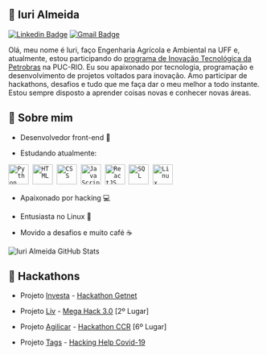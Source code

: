 ## :wave: Iuri Almeida ##

[![Linkedin Badge](https://img.shields.io/badge/-LinkedIn-blue?style=flat-square&logo=Linkedin&logoColor=white&link=https://www.linkedin.com/in/iurilopesalmeida/)](https://www.linkedin.com/in/iurilopesalmeida/)
[![Gmail Badge](https://img.shields.io/badge/-Gmail-c14438?style=flat-square&logo=Gmail&logoColor=white&link=mailto:iurilopesalmeida@gmail.com)](mailto:iurilopesalmeida@gmail.com)

<p>
Olá, meu nome é Iuri, faço Engenharia Agrícola e Ambiental na UFF e, atualmente, estou participando do <a href = "https://nossaenergia.petrobras.com.br/pt/energia/conexoes-para-a-inovacao-modulo-ignicao-busca-as-ideias-de-jovens-estudantes/#menu">programa de Inovação Tecnológica da Petrobras</a> na PUC-RIO. Eu sou apaixonado por tecnologia, programação e desenvolvimento de projetos voltados para inovação. Amo participar de hackathons, desafios e tudo que me faça dar o meu melhor a todo instante. Estou sempre disposto a aprender coisas novas e conhecer novas áreas.
</p>

## :eyes: Sobre mim ##

* Desenvolvedor front-end 🎨

* Estudando atualmente:

<p align="left">
<code><img src="https://user-images.githubusercontent.com/60857927/108612362-eb19fd80-73c6-11eb-8066-6b7afc168861.png" alt="Python" width="40" height="40"/></code>&nbsp;
<code><img src="https://user-images.githubusercontent.com/60857927/108612406-41873c00-73c7-11eb-8c19-ab379a124cf2.png" alt="HTML" width="40" height="40"/></code>&nbsp;
<code><img src="https://user-images.githubusercontent.com/60857927/108612516-3aacf900-73c8-11eb-9c4b-7c6bdaf27d46.png" alt="CSS" width="40" height="40"/></code>&nbsp;
<code><img src="https://user-images.githubusercontent.com/60857927/108612409-464bf000-73c7-11eb-92de-b3bbd7132cbd.png" alt="JavaScript" width="40" height="40"/></code>&nbsp;
<code><img src="https://user-images.githubusercontent.com/60857927/108612627-274e5d80-73c9-11eb-89e7-9f168dd1553a.png" alt="ReactJS" width="40" height="40"/></code>&nbsp;
<code><img src="https://user-images.githubusercontent.com/60857927/108612577-aee79c80-73c8-11eb-8400-5260990e647e.png" alt="SQL" width="40" height="40"/></code>&nbsp;
<code><img src="https://user-images.githubusercontent.com/60857927/108612429-74313480-73c7-11eb-8407-ccfac1eda8ad.png" alt="Linux" width="40" height="40"/></code>&nbsp;
</p>

* Apaixonado por hacking :computer:

* Entusiasta no Linux 🐧

* Movido a desafios e muito café :coffee:

![Iuri Almeida GitHub Stats](https://github-readme-stats.anuraghazra1.vercel.app/api?username=Iuri-Almeida&show_icons=true&hide_border=true)
<!--
[![Top Langs](https://github-readme-stats.vercel.app/api/top-langs/?username=Iuri-Almeida)](https://github.com/Iuri-Almeida/github-readme-stats)
-->

## :rocket: Hackathons ##

* Projeto [Investa](https://github.com/Iuri-Almeida/investa-hackathon-getnet) - [Hackathon Getnet](https://www.hackathongetnet.com.br/)

* Projeto [Liv](https://github.com/Iuri-Almeida/projeto_liv_mega_hack) - [Mega Hack 3.0](https://www.megahack.com.br/) [2º Lugar]

* Projeto [Agilicar](https://github.com/Iuri-Almeida/time_70_agilicar) - [Hackathon CCR](http://www.grupoccr.com.br/hackathonccr/) [6º Lugar]

* Projeto [Tags](https://www.youtube.com/watch?v=bgvWcUgYe2g) - [Hacking Help Covid-19](http://www.hackingrio.com/)

